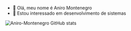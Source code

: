 - 👋 Olá, meu nome é Aniro Montenegro
- 👀 Estou interessado em desenvolvimento de sistemas






<div>
    <link rel="stylesheet" href="https://cdn.jsdelivr.net/gh/devicons/devicon@v2.14.0/devicon.min.css">
   
  ![Aniro-Montenegro GitHub stats](https://github-readme-stats.vercel.app/api?username=Aniro-Montenegro&theme=dark&show_icons=true)



   <i class="devicon-flutter-plain"></i>
  
</div>
